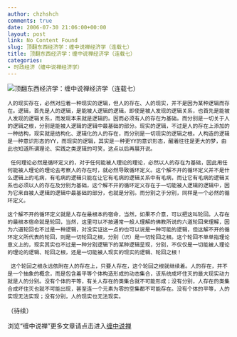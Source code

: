 ```yaml
---
author: chzhshch
comments: true
date: 2006-07-30 21:06:00+00:00
layout: post
link: No Content Found
slug: 顶翻东西经济学：缠中说禅经济学（连载七）
title: 顶翻东西经济学：缠中说禅经济学（连载七）
categories:
- 时政经济（缠中说禅经济学）
---
```


			

                                               

![顶翻东西经济学：缠中说禅经济学（连载七）](http://simg.sinajs.cn/blog7style/images/common/sg_trans.gif)

                                               

                                               

    人的现实存在，必然对应着一种现实的逻辑，但人的存在、人的现实，并不是因为某种逻辑而存在。逻辑，首先是人的逻辑，是能被人逻辑的逻辑，即使是被人发现的逻辑关系，也首先是能被人发现的逻辑关系，而发现本来就是逻辑的。因而必须有人的存在为基础。而分别是一切关于人的逻辑之根，分别是能被人逻辑的逻辑中最基础的部分。现实的逻辑，不过是人的存在上添加的一种结构，现实就是结构化、逻辑化的人的存在，而分别是一切现实的逻辑之根。人构造的逻辑是一种意识形态的YY，而现实的逻辑，其实是一种更YY的意识形态，醒着往往是更大的梦，由此也知道所谓理论、实践之类逻辑的可笑，这点以后再展开说。

     任何理论必然是循环定义的，对于任何能被人理论的理论，必然以人的存在为基础，因此用任何能被人理论的理论去考察人的存在时，就必然导致循环定义。这个解不开的循环定义并不是什么逻辑上的毛病，有毛病的逻辑只能在让它有毛病的逻辑关系中有毛病，而让它有毛病的逻辑关系也必须以人的存在及分别为基础，这个解不开的循环定义存在于一切能被人逻辑的逻辑中，因为它来自被人逻辑的逻辑中最基础的部分，也就是分别。而分别之于分别，同样是一个必然的循环定义。

    这个解不开的循环定义就是人存在最根本的宿命，当然，如果不介意，可以把这叫轮回。人存在的最根本宿命就是轮回，当然，这里可以不按通常一般人理解的佛教所说的六道轮回来理解，因为六道轮回也不过是一种逻辑，对没实证这一点的也可以说是一种可能的逻辑，但这解不开的循环定义所代表的轮回，则是一切轮回之根，分别（识）是一切轮回之根。这个轮回不单单指理论意义上的，现实其实也不过是一种分别逻辑下的某种逻辑呈现，分别，不仅仅是一切能被人理论的理论的逻辑、轮回之根，还是一切能被人现实的现实的逻辑、轮回之根！

     这个轮回之根永远依附在人的存在上，只要人存在，这个轮回之根就继续着。人的存在，并不是一个抽象的概念，而是包含着平等个体构造形成的动态集合，该系统成坏住灭的最大现实动力就是人的分别。没有个体的平等，有关人存在的类集合就不可能形成；没有分别，人存在的类集合成坏住灭也就不可能出现，甚至连一个元素为零的空集都不可能存在。没有个体的平等，人的实现无法实现；没有分别，人的现实也无法现实。

（待续）

浏览“缠中说禅”更多文章请点击进入[缠中说禅](http://blog.sina.com.cn/m/chzhshch)
